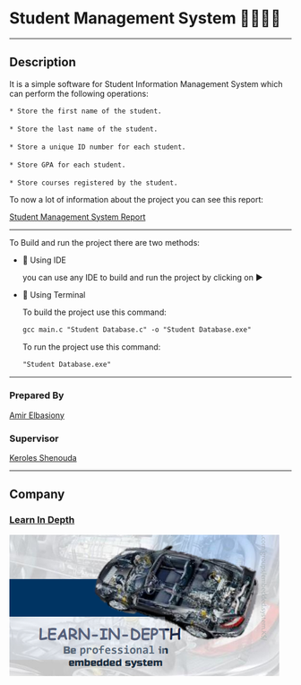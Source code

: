 # Student Management System 👨‍🎓👨‍🎓
___
## Description
It is a simple software for Student Information Management System which can perform the following operations:

	* Store the first name of the student.
	
	* Store the last name of the student.
	
	* Store a unique ID number for each student.
	
	* Store GPA for each student.
	
	* Store courses registered by the student.

To now a lot of information about the project you can see this report:

[Student Management System Report](https://drive.google.com/file/d/17GDDDzvwX06kLZpIp1Z7nStIXaayTi6p/view)

___
To Build and run the project there are two methods:
* 📍 Using IDE

    you can use any IDE to build and run the project by clicking on ▶️ 
* 📍 Using Terminal

    To build the project use this command:
    ```gcc
    gcc main.c "Student Database.c" -o "Student Database.exe"
    ```

    To run the project use this command:
    ```gcc
    "Student Database.exe"
    ```
___

### Prepared By
[Amir Elbasiony](https://www.linkedin.com/in/amir-elbasiony-57809b204/)

### Supervisor 
[Keroles Shenouda](https://www.linkedin.com/in/keroles-khalil-2a86057b/)   
___

## Company
### [Learn In Depth](https://www.linkedin.com/company/learn-in-depth/)

![gitHub](https://github.com/MostafaEdrees11/Mastering_Embedded_System_Online_Diploma/blob/master/Unit5_First%20Term%20Projects/Pressure%20Control%20System/Report/Learn%20In%20Depth.PNG)
